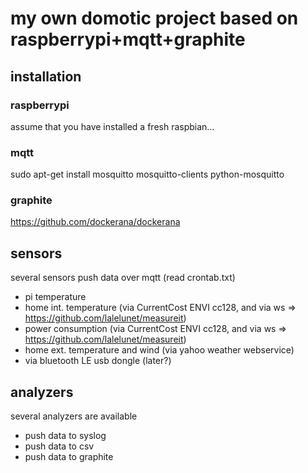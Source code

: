 # my own domotic project based on raspberrypi+mqtt+graphite

## installation
### raspberrypi
assume that you have installed a fresh raspbian…

### mqtt
sudo apt-get install mosquitto mosquitto-clients python-mosquitto

### graphite
https://github.com/dockerana/dockerana

## sensors
several sensors push data over mqtt (read crontab.txt)
- pi temperature
- home int. temperature (via CurrentCost ENVI cc128, and via ws => https://github.com/lalelunet/measureit)
- power consumption (via CurrentCost ENVI cc128, and via ws => https://github.com/lalelunet/measureit)
- home ext. temperature and wind (via yahoo weather webservice)
- via bluetooth LE usb dongle (later?)

## analyzers
several analyzers are available
- push data to syslog
- push data to csv
- push data to graphite

